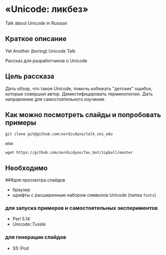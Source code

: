 # «Unicode: ликбез»

Talk about Unicode in Russian

## Краткое описание

Yet Another (boring) Unicode Talk

Рассказ для разработчиков о Unicode 

## Цель рассказа

Дать обзор, что такое Unicode, помочь избежать "детских" ошибок, которые совершил автор.
Демистифицировать терминологию. Дать направление для самостоятельного изучения.

## Как можно посмотреть слайды и попробовать примеры

    git clone git@github.com:nordicdyno/talk_uni_edu

или

    wget https://github.com/nordicdyno/fav_bot/zipball/master

## Необходимо 
###для просмотра слайдов 
* браузер 
* шрифты с расширенным набором символов Unicode (папка `fonts`)

###  для запуска примеров и самостоятельных экспериментов
* Perl 5.14 
* Unicode::Tussle

### для генерации слайдов
* S5::Pod 

